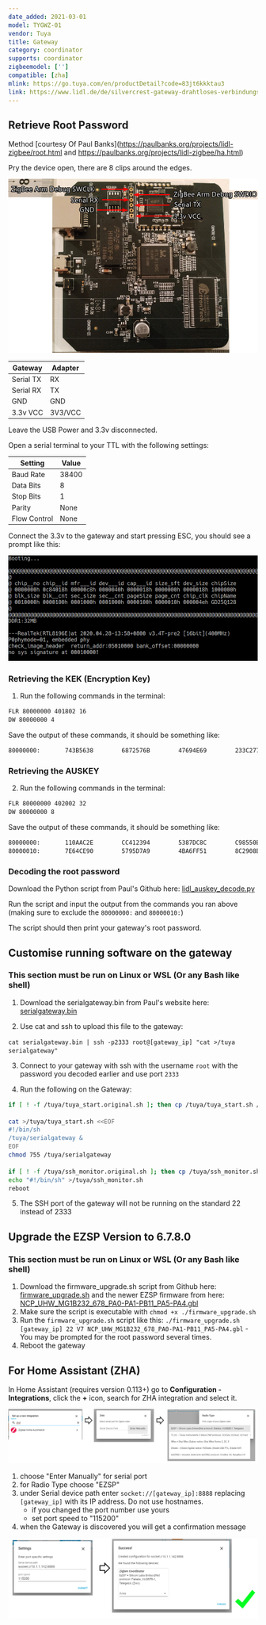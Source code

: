 ```yaml
---
date_added: 2021-03-01
model: TYGWZ-01
vendor: Tuya
title: Gateway
category: coordinator
supports: coordinator
zigbeemodel: ['']
compatible: [zha]
mlink: https://go.tuya.com/en/productDetail?code=83jt6kkktau3
link: https://www.lidl.de/de/silvercrest-gateway-drahtloses-verbindungsprotokoll-zigbee-smart-home/p354562
---
```


## Retrieve Root Password

Method [courtesy Of Paul Banks](https://paulbanks.org/projects/lidl-zigbee/root.html and https://paulbanks.org/projects/lidl-zigbee/ha.html)

Pry the device open, there are 8 clips around the edges.

![Pinout](/assets/images/Tuya_TYGWZ-01_Pinout.png)


|Gateway|Adapter
|---           |--- 
|Serial TX     | RX
|Serial RX     | TX
|GND           | GND
|3.3v VCC      | 3V3/VCC

Leave the USB Power and 3.3v disconnected.

Open a serial terminal to your TTL with the following settings:

|Setting|Value
|---           |--- 
|Baud Rate     | 38400
|Data Bits     | 8
|Stop Bits     | 1
|Parity        | None
|Flow Control  | None


Connect the 3.3v to the gateway and start pressing ESC, you should see a prompt like this:

![Active serial prompt](/assets/images/Tuya_TYGWZ-01_Console.png)

### Retrieving the KEK (Encryption Key)

1. Run the following commands in the terminal:

```bash
FLR 80000000 401802 16
DW 80000000 4
```

Save the output of these commands, it should be something like: 

```bash
80000000:       743B5638        6872576B        47694E69        233C2778
```

### Retrieving the AUSKEY

2. Run the following commands in the terminal:

```bash
FLR 80000000 402002 32
DW 80000000 8
```
Save the output of these commands, it should be something like:

```bash
80000000:       110AAC2E        CC412394        5387DC8C        C98550E0
80000010:       7E64CE90        5795D7A9        4BA6FF51        8C2908E7
```

### Decoding the root password

Download the Python script from Paul's Github here: [lidl_auskey_decode.py](https://github.com/banksy-git/lidl-gateway-freedom/blob/master/scripts/lidl_auskey_decode.py)

Run the script and input the output from the commands you ran above (making sure to exclude the `80000000:` and `80000010:`)

The script should then print your gateway's root password.

## Customise running software on the gateway
### This section must be run on Linux or WSL (Or any Bash like shell)

1. Download the serialgateway.bin from Paul's website here: [serialgateway.bin](https://paulbanks.org/download/files/lidl-zigbee/serialgateway.bin)

2. Use cat and ssh to upload this file to the gateway:

`cat serialgateway.bin | ssh -p2333 root@[gateway_ip] "cat >/tuya serialgateway"`

3. Connect to your gateway with ssh with the username `root` with the password you decoded earlier and use port `2333`

4. Run the following on the Gateway:

```bash
if [ ! -f /tuya/tuya_start.original.sh ]; then cp /tuya/tuya_start.sh /tuya/tuya_start.original.sh; fi

cat >/tuya/tuya_start.sh <<EOF
#!/bin/sh
/tuya/serialgateway &
EOF
chmod 755 /tuya/serialgateway

if [ ! -f /tuya/ssh_monitor.original.sh ]; then cp /tuya/ssh_monitor.sh /tuya/ssh_monitor.original.sh; fi
echo "#!/bin/sh" >/tuya/ssh_monitor.sh
reboot
```

5. The SSH port of the gateway will not be running on the standard 22 instead of 2333

## Upgrade the EZSP Version to 6.7.8.0

### This section must be run on Linux or WSL (Or any Bash like shell)

1. Download the firmware_upgrade.sh script from Github here: [firmware_upgrade.sh](https://github.com/Ordspilleren/lidl-gateway-freedom/blob/master/scripts/firmware_upgrade.sh) and the newer EZSP firmware from here: [NCP_UHW_MG1B232_678_PA0-PA1-PB11_PA5-PA4.gbl](https://github.com/grobasoz/zigbee-firmware/raw/master/EFR32%20Series%201/EFR32MG1B-256k/NCP/NCP_UHW_MG1B232_678_PA0-PA1-PB11_PA5-PA4.gbl)
2. Make sure the script is executable with `chmod +x ./firmware_upgrade.sh`
3. Run the `firmware_upgrade.sh` script like this: `./firmware_upgrade.sh [gateway_ip] 22 V7 NCP_UHW_MG1B232_678_PA0-PA1-PB11_PA5-PA4.gbl` - You may be prompted for the root password several times.
4. Reboot the gateway

## For Home Assistant (ZHA)

In Home Assistant (requires version 0.113+) go to **Configuration - Integrations**, click the **+** icon, search for ZHA integration and select it. 

[![Gateway ZHA Configuration](/assets/images/sonoff_ZBBridge_zha.jpg)]((/assets/images/sonoff_ZBBridge_zha.jpg))

1. choose "Enter Manually" for serial port
2. for Radio Type choose "EZSP" 
3. under Serial device path enter `socket://[gateway_ip]:8888` replacing `[gateway_ip]` with its IP address. Do not use hostnames. 
   - if you changed the port number use yours
   - set port speed to "115200"
4. when the Gateway is discovered you will get a confirmation message

[![Gateway ZHA Configuration](/assets/images/sonoff_ZBBridge_zha2.jpg)]((/assets/images/sonoff_ZBBridge_zha2.jpg))
